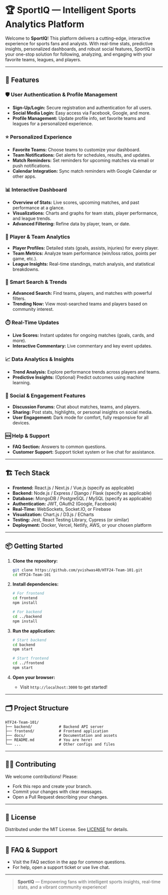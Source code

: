 # 🏆 SportIQ — Intelligent Sports Analytics Platform

Welcome to **SportIQ**! This platform delivers a cutting-edge, interactive experience for sports fans and analysts. With real-time stats, predictive insights, personalized dashboards, and robust social features, SportIQ is your one-stop solution for following, analyzing, and engaging with your favorite teams, leagues, and players.

---

## 🚀 Features

### 🛡️ User Authentication & Profile Management
- **Sign-Up/Login:** Secure registration and authentication for all users.
- **Social Media Login:** Easy access via Facebook, Google, and more.
- **Profile Management:** Update profile info, set favorite teams and leagues for a personalized experience.

### ⭐ Personalized Experience
- **Favorite Teams:** Choose teams to customize your dashboard.
- **Team Notifications:** Get alerts for schedules, results, and updates.
- **Match Reminders:** Set reminders for upcoming matches via email or push notifications.
- **Calendar Integration:** Sync match reminders with Google Calendar or other apps.

### 📊 Interactive Dashboard
- **Overview of Stats:** Live scores, upcoming matches, and past performance at a glance.
- **Visualizations:** Charts and graphs for team stats, player performance, and league trends.
- **Advanced Filtering:** Refine data by player, team, or date.

### 🏅 Player & Team Analytics
- **Player Profiles:** Detailed stats (goals, assists, injuries) for every player.
- **Team Metrics:** Analyze team performance (win/loss ratios, points per game, etc.).
- **League Insights:** Real-time standings, match analysis, and statistical breakdowns.

### 🔎 Smart Search & Trends
- **Advanced Search:** Find teams, players, and matches with powerful filters.
- **Trending Now:** View most-searched teams and players based on community interest.

### ⏱️ Real-Time Updates
- **Live Scores:** Instant updates for ongoing matches (goals, cards, and more).
- **Interactive Commentary:** Live commentary and key event updates.

### 📈 Data Analytics & Insights
- **Trend Analysis:** Explore performance trends across players and teams.
- **Predictive Insights:** (Optional) Predict outcomes using machine learning.

### 💬 Social & Engagement Features
- **Discussion Forums:** Chat about matches, teams, and players.
- **Sharing:** Post stats, highlights, or personal insights on social media.
- **User Engagement:** Dark mode for comfort, fully responsive for all devices.

### 🆘 Help & Support
- **FAQ Section:** Answers to common questions.
- **Customer Support:** Support ticket system or live chat for assistance.

---

## 🏗️ Tech Stack

- **Frontend:** React.js / Next.js / Vue.js (specify as applicable)
- **Backend:** Node.js / Express / Django / Flask (specify as applicable)
- **Database:** MongoDB / PostgreSQL / MySQL (specify as applicable)
- **Authentication:** JWT, OAuth2 (Google, Facebook)
- **Real-Time:** WebSockets, Socket.IO, or Firebase
- **Visualization:** Chart.js / D3.js / ECharts
- **Testing:** Jest, React Testing Library, Cypress (or similar)
- **Deployment:** Docker, Vercel, Netlify, AWS, or your chosen platform

---

## 📦 Getting Started

1. **Clone the repository:**
    ```bash
    git clone https://github.com/yvishwas40/HTF24-Team-101.git
    cd HTF24-Team-101
    ```

2. **Install dependencies:**
    ```bash
    # For frontend
    cd frontend
    npm install

    # For backend
    cd ../backend
    npm install
    ```

3. **Run the application:**
    ```bash
    # Start backend
    cd backend
    npm start

    # Start frontend
    cd ../frontend
    npm start
    ```

4. **Open your browser:**
    - Visit `http://localhost:3000` to get started!

---

## 🗂️ Project Structure

```
HTF24-Team-101/
├── backend/            # Backend API server
├── frontend/           # Frontend application
├── docs/               # Documentation and assets
├── README.md           # You are here!
└── ...                 # Other configs and files
```

---

## 🧑‍💻 Contributing

We welcome contributions! Please:
- Fork this repo and create your branch.
- Commit your changes with clear messages.
- Open a Pull Request describing your changes.

---

## 📄 License

Distributed under the MIT License. See [LICENSE](LICENSE) for details.

---

## 🙋 FAQ & Support

- Visit the FAQ section in the app for common questions.
- For help, open a support ticket or use live chat.

---

> **SportIQ** — Empowering fans with intelligent sports insights, real-time stats, and a vibrant community experience!
